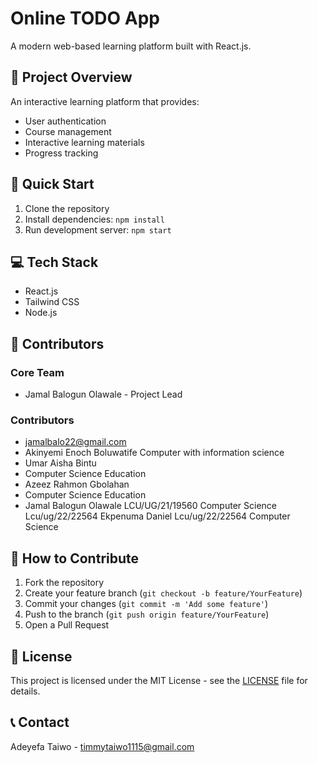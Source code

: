 # Online TODO App

A modern web-based learning platform built with React.js.

## 🎯 Project Overview
An interactive learning platform that provides:
- User authentication
- Course management
- Interactive learning materials
- Progress tracking

## 🚀 Quick Start
1. Clone the repository
2. Install dependencies: `npm install`
3. Run development server: `npm start`

## 💻 Tech Stack
- React.js
- Tailwind CSS
- Node.js

## 👥 Contributors
<!-- Olayemi Oluwatoberu Joel
holuwatoberu55@gmail.com
LCU/UG/22/21469
Computer Science
Instructions for new contributors:
1. Add your name as a list item below
2. Follow the format: [Your Name](Your GitHub Profile Link) - Your Role
3. Commit the change with message "Add [your name] to contributors list"
-->

### Core Team
- Jamal Balogun Olawale - Project Lead

### Contributors
- jamalbalo22@gmail.com
- Akinyemi Enoch Boluwatife
Computer with information science
- Umar Aisha Bintu
- Computer Science Education
- Azeez Rahmon Gbolahan
- Computer Science Education
- Jamal Balogun Olawale LCU/UG/21/19560
Computer Science
Lcu/ug/22/22564
Ekpenuma Daniel
Lcu/ug/22/22564
Computer Science
<!-- New contributors: Add your name above this line -->

## 📝 How to Contribute
1. Fork the repository
2. Create your feature branch (`git checkout -b feature/YourFeature`)
3. Commit your changes (`git commit -m 'Add some feature'`)
4. Push to the branch (`git push origin feature/YourFeature`)
5. Open a Pull Request

## 📜 License
This project is licensed under the MIT License - see the [LICENSE](LICENSE) file for details.

## 📞 Contact
Adeyefa Taiwo - timmytaiwo1115@gmail.com
